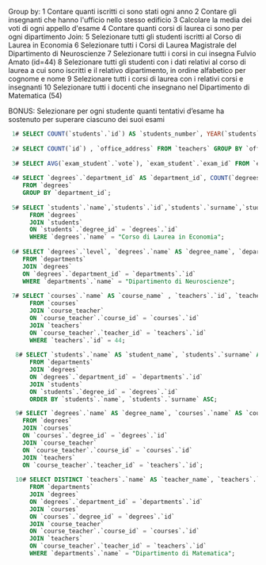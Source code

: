 Group by:
  1  Contare quanti iscritti ci sono stati ogni anno
  2  Contare gli insegnanti che hanno l'ufficio nello stesso edificio
  3  Calcolare la media dei voti di ogni appello d'esame
  4  Contare quanti corsi di laurea ci sono per ogni dipartimento
Join:
   5  Selezionare tutti gli studenti iscritti al Corso di Laurea in Economia
   6  Selezionare tutti i Corsi di Laurea Magistrale del Dipartimento di Neuroscienze
   7  Selezionare tutti i corsi in cui insegna Fulvio Amato (id=44)
   8  Selezionare tutti gli studenti con i dati relativi al corso di laurea a cui sono iscritti e il relativo dipartimento, in ordine alfabetico per cognome e nome
   9  Selezionare tutti i corsi di laurea con i relativi corsi e insegnanti
   10  Selezionare tutti i docenti che insegnano nel Dipartimento di Matematica (54)

BONUS: Selezionare per ogni studente quanti tentativi d’esame ha sostenuto per superare ciascuno dei suoi esami

```sql
 1# SELECT COUNT(`students`.`id`) AS `students_number`, YEAR(`students`.`enrolment_date`) AS `year` FROM `students` GROUP BY  `year`; 
 
 2# SELECT COUNT(`id`) , `office_address` FROM `teachers` GROUP BY `office_address`;
 
 3# SELECT AVG(`exam_student`.`vote`), `exam_student`.`exam_id` FROM `exam_student` GROUP BY `exam_student`.`exam_id`;
 
 4# SELECT `degrees`.`department_id` AS `department_id`, COUNT(`degrees`.`name`) AS `degree_number` 
    FROM `degrees`
    GROUP BY `department_id`;
 
 5# SELECT `students`.`name`,`students`.`id`,`students`.`surname`,`students`.`registration_number`,        `degrees`.`name` AS `deegre_name`
      FROM `degrees`
      JOIN `students`
      ON `students`.`degree_id` = `degrees`.`id`
      WHERE `degrees`.`name` = "Corso di Laurea in Economia";
 
 6# SELECT `degrees`.`level`, `degrees`.`name` AS `degree_name`, `departments`.`name`
    FROM `departments`
    JOIN `degrees`
    ON `degrees`.`department_id` = `departments`.`id`
    WHERE `departments`.`name` = "Dipartimento di Neuroscienze";
 
 7# SELECT `courses`.`name` AS `course_name` , `teachers`.`id`, `teachers`.`name`, `teachers`.`surname`
      FROM `courses`
      JOIN `course_teacher`
      ON `course_teacher`.`course_id` = `courses`.`id`
      JOIN `teachers`
      ON `course_teacher`.`teacher_id` = `teachers`.`id`
      WHERE `teachers`.`id` = 44;
  
  8# SELECT `students`.`name` AS `student_name`, `students`.`surname` AS `student_surname`,`students`.`registration_number` AS `student_registration_number`, `degrees`.`name` AS `degree_name`, `departments`.`name` AS `department_name`
      FROM `departments`
      JOIN `degrees`
      ON `degrees`.`department_id` = `departments`.`id`
      JOIN `students`
      ON `students`.`degree_id` = `degrees`.`id`
      ORDER BY `students`.`name`, `students`.`surname` ASC;

  9# SELECT `degrees`.`name` AS `degree_name`, `courses`.`name` AS `course_name`, `teachers`.`name` AS  `teachers_name`, `teachers`.`surname` AS `teachers_surname`
    FROM `degrees`
    JOIN `courses`
    ON `courses`.`degree_id` = `degrees`.`id`
    JOIN `course_teacher`
    ON `course_teacher`.`course_id` = `courses`.`id`
    JOIN `teachers`
    ON `course_teacher`.`teacher_id` = `teachers`.`id`;
  
  10# SELECT DISTINCT `teachers`.`name` AS `teacher_name`, `teachers`.`surname` AS `teacher_surname`, `teachers`.`id` AS `teacher_id`, `departments`.`name` AS `department_name`, `courses`.`name` AS `courses_name`
      FROM `departments`
      JOIN `degrees`
      ON `degrees`.`department_id` = `departments`.`id`
      JOIN `courses`
      ON `courses`.`degree_id` = `degrees`.`id`
      JOIN `course_teacher`
      ON `course_teacher`.`course_id` = `courses`.`id`
      JOIN `teachers`
      ON `course_teacher`.`teacher_id` = `teachers`.`id`
      WHERE `departments`.`name` = "Dipartimento di Matematica";
      
```